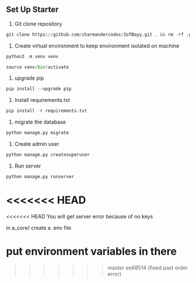 ## Set Up Starter

1. Git clone repository

```python
git clone https://github.com/charmandercodes/IoTBayy.git . && rm -rf .git
```

1. Create virtual environment to keep environment isolated on machine

```python
python3 -m venv venv
```

```python
source venv/bin/activate
```

1. upgrade pip

```python
pip install --upgrade pip 
```

1. Install requirements.txt

```python
pip install -r requirements.txt 
```

1. migrate the database

```python
python manage.py migrate
```

1. Create admin user

```python
python manage.py createsuperuser
```

1. Run server

```python
python manage.py runserver
```
<<<<<<< HEAD
=======
<<<<<<< HEAD
You will get server error because of no keys

in a_core/ create a .env file

put environment variables in there
=======
>>>>>>> master
>>>>>>> ee68514 (fixed past order error)

